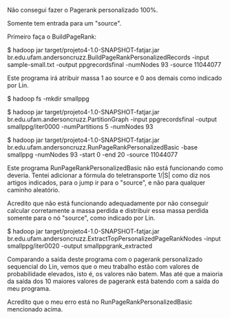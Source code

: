 Não consegui fazer o Pagerank personalizado 100%.

Somente tem entrada para um "source".

Primeiro faça o BuildPageRank:

$ hadoop jar target/projeto4-1.0-SNAPSHOT-fatjar.jar br.edu.ufam.andersoncruzz.BuildPageRankPersonalizedRecords -input sample-small.txt -output ppgrecordsfinal -numNodes 93 -source 11044077

Este programa irá atribuir massa 1 ao source e 0 aos demais como indicado por Lin.

$ hadoop fs -mkdir smallppg

$ hadoop jar target/projeto4-1.0-SNAPSHOT-fatjar.jar br.edu.ufam.andersoncruzz.PartitionGraph -input ppgrecordsfinal -output smallppg/iter0000 -numPartitions 5 -numNodes 93

$ hadoop jar target/projeto4-1.0-SNAPSHOT-fatjar.jar br.edu.ufam.andersoncruzz.RunPageRankPersonalizedBasic -base smallppg -numNodes 93 -start 0 -end 20 -source 11044077


Este programa RunPageRankPersonalizedBasic não está funcionando como deveria.
Tentei adicionar a fórmula do teletransporte 1/|S| como diz nos artigos indicados, para o jump ir para o "source",
e não para qualquer caminho aleatório.

Acredito que não está funcionando adequadamente por não conseguir calcular corretamente a massa perdida e distribuir essa
massa perdida somente para o nó "source", como indicado por Lin.

$ hadoop jar target/projeto4-1.0-SNAPSHOT-fatjar.jar br.edu.ufam.andersoncruzz.ExtractTopPersonalizedPageRankNodes -input smallppg/iter0020 -output smallppgrank_extracted

Comparando a saída deste programa com o pagerank personalizado sequencial do Lin, vemos que o meu trabalho estão com valores de probabilidade elevados, isto é, os valores não batem.
Mas até que a maioria da saída dos 10 maiores valores de pagerank está batendo com a saída do meu programa.

Acredito que o meu erro está no RunPageRankPersonalizedBasic mencionado acima.

